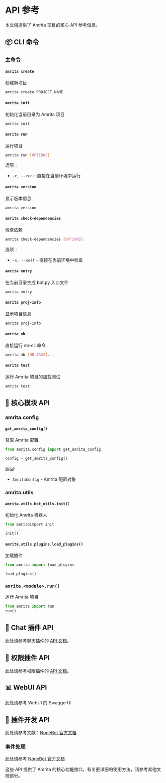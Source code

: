 # API 参考

本文档提供了 Amrita 项目的核心 API 参考信息。

## 📦 CLI 命令

### 主命令

#### `amrita create`

创建新项目

```bash
amrita create PROJECT_NAME
```

#### `amrita init`

初始化当前目录为 Amrita 项目

```bash
amrita init
```

#### `amrita run`

运行项目

```bash
amrita run [OPTIONS]
```

选项：

- `-r, --run` - 直接在当前环境中运行

#### `amrita version`

显示版本信息

```bash
amrita version
```

#### `amrita check-dependencies`

检查依赖

```bash
amrita check-dependencies [OPTIONS]
```

选项：

- `-s, --self` - 直接在当前环境中检查

#### `amrita entry`

在当前目录生成 bot.py 入口文件

```bash
amrita entry
```

#### `amrita proj-info`

显示项目信息

```bash
amrita proj-info
```

#### `amrita nb`

直接运行 nb-cli 命令

```bash
amrita nb [NB_ARGS]...
```

#### `amrita test`

运行 Amrita 项目的加载测试

```bash
amrita test
```

## 🧠 核心模块 API

### amrita.config

#### `get_amrita_config()`

获取 Amrita 配置

```python
from amrita.config import get_amrita_config

config = get_amrita_config()
```

返回:

- `AmritaConfig` - Amrita 配置对象

### amrita.utils

#### `amrita.utils.bot_utils.init()`

初始化 Amrita 机器人

```python
from amritaimport init

init()
```

#### `amrita.utils.plugins.load_plugins()`

加载插件

```python
from amrita import load_plugins

load_plugins()
```

### `amrita.<module>.run()`

运行 Amrita 项目

```python
from amrita import run
run()
```

## 🤖 Chat 插件 API

此处请参考聊天插件的 [API 文档](../plugins/suggarchat/advanced)。

## 🔐 权限插件 API

此处请参考权限插件的 [API 文档](../plugins/liteperm/)。

## 📊 WebUI API

此处请参考 WebUI 的 SwaggerUI.

## 🧩 插件开发 API

此处请参考文献：[NoneBot 官方文档](https://nonebot.dev/docs/tutorial/create-plugin)

### 事件处理

此处请参考 [NoneBot 官方文档](hhttps://nonebot.dev/docs/tutorial/handler)


这些 API 提供了 Amrita 的核心功能接口。有关更详细的使用方法，请参考其他文档部分。
